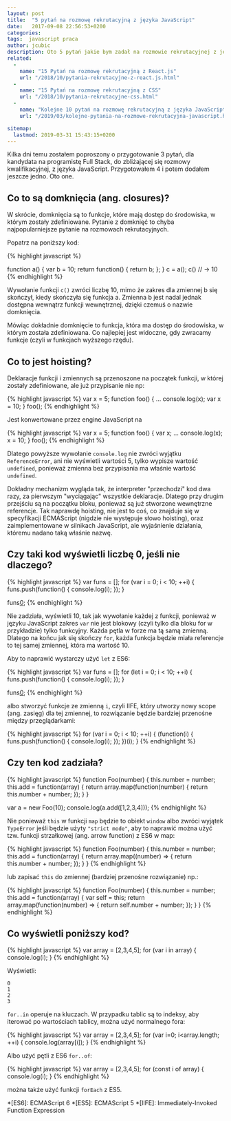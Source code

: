 ```yaml
---
layout: post
title:  "5 pytań na rozmowę rekrutacyjną z języka JavaScript"
date:   2017-09-08 22:56:53+0200
categories:
tags:  javascript praca
author: jcubic
description: Oto 5 pytań jakie bym zadał na rozmowie rekrutacyjnej z języka JavaScript, czyli najważniejsza część Front-Endu. Takie pytania mogą pojawić się na rozmowie kwalifikacyjnej z JS.
related:
  -
    name: "15 Pytań na rozmowę rekrutacyjną z React.js"
    url: "/2018/10/pytania-rekrutacyjne-z-react.js.html"
  -
    name: "15 Pytań na rozmowę rekrutacyjną z CSS"
    url: "/2018/10/pytania-rekrutacyjne-css.html"
  -
    name: "Kolejne 10 pytań na rozmowę rekrutacyjną z języka JavaScript"
    url: "/2019/03/kolejne-pytania-na-rozmowe-rekrutacyjna-javascript.html"

sitemap:
  lastmod: 2019-03-31 15:43:15+0200
---
```


Kilka dni temu zostałem poproszony o przygotowanie 3 pytań, dla kandydata na programistę Full Stack, do zbliżającej
się rozmowy kwalifikacyjnej, z języka JavaScript. Przygotowałem 4 i potem dodałem jeszcze jedno. Oto one.

<!-- more -->

## Co to są domknięcia (ang. closures)?

W skrócie, domknięcia są to funkcje, które mają dostęp do środowiska, w którym zostały zdefiniowane.
Pytanie z domknięć to chyba najpopularniejsze pytanie na rozmowach rekrutacyjnych.

Popatrz na poniższy kod:

{% highlight javascript %}

function a() {
  var b = 10;
  return function() {
     return b;
  };
}
c = a();
c()
// -> 10
{% endhighlight %}

Wywołanie funkcji `c()` zwróci liczbę 10, mimo że zakres dla zmiennej b się skończył, kiedy skończyła się funkcja a.
Zmienna b jest nadal jednak dostępna wewnątrz funkcji wewnętrznej, dzięki czemuś o nazwie domknięcia.


Mówiąc dokładnie domknięcie to funkcja, która ma dostęp do środowiska, w którym została zdefiniowana.
Co najlepiej jest widoczne, gdy zwracamy funkcje (czyli w funkcjach wyższego rzędu).

## Co to jest hoisting?

Deklaracje funkcji i zmiennych są przenoszone na początek funkcji, w której zostały zdefiniowane,
ale już przypisanie nie np:

{% highlight javascript %}
var x = 5;
function foo() {
   …
   console.log(x);
   var x = 10;
}
foo();
{% endhighlight %}

Jest konwertowane przez engine JavaScript na

{% highlight javascript %}
var x = 5;
function foo() {
   var x;
   …
   console.log(x);
   x = 10;
}
foo();
{% endhighlight %}

Dlatego powyższe wywołanie `console.log` nie zwróci wyjątku `ReferenceError`, ani nie wyświetli wartości 5, tylko wypisze wartość `undefined`, ponieważ zmienna bez przypisania ma właśnie wartość `undefined`.


Dokładny mechanizm wygląda tak, że interpreter "przechodzi" kod dwa razy, za pierwszym "wyciągając" wszystkie deklaracje.
Dlatego przy drugim przejściu są na początku bloku, ponieważ są już stworzone wewnętrzne referencje. Tak naprawdę
hoisting, nie jest to coś, co znajduje się w specyfikacji ECMAScript (nigdzie nie występuje słowo hoisting),
oraz zaimplementowane w silnikach JavaScript, ale wyjaśnienie działania, któremu nadano taką właśnie nazwę.

## Czy taki kod wyświetli liczbę 0, jeśli nie dlaczego?

{% highlight javascript %}
var funs = [];
for (var i = 0; i < 10; ++i) {
   funs.push(function() {
      console.log(i);
   });
}

funs[0]();
{% endhighlight %}

Nie zadziała, wyświetli 10, tak jak wywołanie każdej z funkcji, ponieważ w języku JavaScript zakres `var` nie jest blokowy (czyli tylko dla bloku for w przykładzie) tylko funkcyjny. Każda pętla w forze ma tą samą zmienną. Dlatego na końcu jak się skończy `for`, każda funkcja będzie miała referencje to tej samej zmiennej, która ma wartość 10.

Aby to naprawić wystarczy użyć `let` z ES6:

{% highlight javascript %}
var funs = [];
for (let i = 0; i < 10; ++i) {
   funs.push(function() {
      console.log(i);
   });
}

funs[0]();
{% endhighlight %}


albo stworzyć funkcje ze zmienną `i`, czyli IIFE, który utworzy nowy scope (ang. zasięg) dla tej zmiennej, to rozwiązanie będzie bardziej przenośne między przeglądarkami:

{% highlight javascript %}
for (var i = 0; i < 10; ++i) {
   (function(i) {
       funs.push(function() {
           console.log(i);
       });
   })(i);
}
{% endhighlight %}


## Czy ten kod zadziała?

{% highlight javascript %}
function Foo(number) {
    this.number = number;
    this.add = function(array) {
        return array.map(function(number) {
            return this.number + number;
        });
    }
}

var a = new Foo(10);
console.log(a.add([1,2,3,4]));
{% endhighlight %}

Nie ponieważ `this` w funkcji `map` będzie to obiekt `window` albo zwróci wyjątek `TypeError` jeśli będzie użyty `"strict mode"`, aby to naprawić można użyć tzw. funkcji strzałkowej (ang. arrow function) z ES6 w map:

{% highlight javascript %}
function Foo(number) {
    this.number = number;
    this.add = function(array) {
        return array.map((number) => {
            return this.number + number;
        });
    }
}
{% endhighlight %}


lub zapisać `this` do zmiennej (bardziej przenośne rozwiązanie) np.:

{% highlight javascript %}
function Foo(number) {
    this.number = number;
    this.add = function(array) {
        var self = this;
        return array.map(function(number) => {
            return self.number + number;
        });
    }
}
{% endhighlight %}

## Co wyświetli poniższy kod?


{% highlight javascript %}
var array = [2,3,4,5];
for (var i in array) {
    console.log(i);
}
{% endhighlight %}

Wyświetli:

```
0
1
2
3
```

`for..in` operuje na kluczach. W przypadku tablic są to indeksy, aby iterować po wartościach tablicy, można użyć normalnego fora:

{% highlight javascript %}
var array = [2,3,4,5];
for (var i=0; i<array.length; ++i) {
    console.log(array[i]);
}
{% endhighlight %}

Albo użyć pętli z ES6 `for..of`:

{% highlight javascript %}
var array = [2,3,4,5];
for (const i of array) {
    console.log(i);
}
{% endhighlight %}

można także użyć funkcji `forEach` z ES5.


*[ES6]: ECMAScript 6
*[ES5]: ECMAScript 5
*[IIFE]: Immediately-Invoked Function Expression
